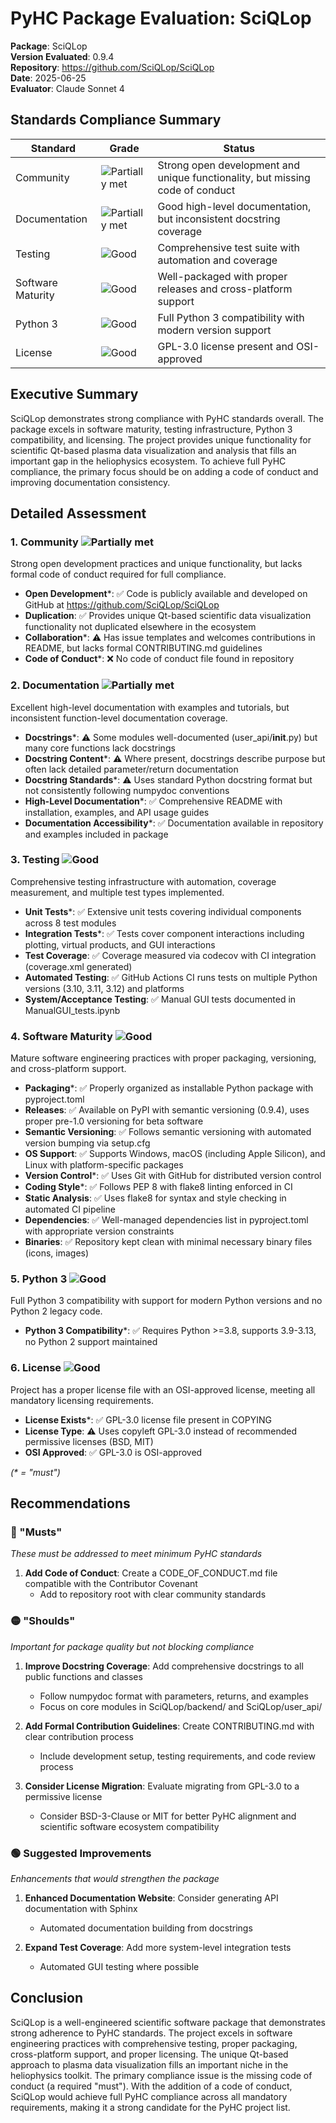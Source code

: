 # PyHC Package Evaluation: SciQLop

**Package**: SciQLop  
**Version Evaluated**: 0.9.4  
**Repository**: https://github.com/SciQLop/SciQLop  
**Date**: 2025-06-25  
**Evaluator**: Claude Sonnet 4  

## Standards Compliance Summary

| Standard | Grade | Status |
|----------|-------|--------|
| Community | ![Partially met](https://img.shields.io/badge/Partially%20met-orange.svg) | Strong open development and unique functionality, but missing code of conduct |
| Documentation | ![Partially met](https://img.shields.io/badge/Partially%20met-orange.svg) | Good high-level documentation, but inconsistent docstring coverage |
| Testing | ![Good](https://img.shields.io/badge/Good-brightgreen.svg) | Comprehensive test suite with automation and coverage |
| Software Maturity | ![Good](https://img.shields.io/badge/Good-brightgreen.svg) | Well-packaged with proper releases and cross-platform support |
| Python 3 | ![Good](https://img.shields.io/badge/Good-brightgreen.svg) | Full Python 3 compatibility with modern version support |
| License | ![Good](https://img.shields.io/badge/Good-brightgreen.svg) | GPL-3.0 license present and OSI-approved |

## Executive Summary

SciQLop demonstrates strong compliance with PyHC standards overall. The package excels in software maturity, testing infrastructure, Python 3 compatibility, and licensing. The project provides unique functionality for scientific Qt-based plasma data visualization and analysis that fills an important gap in the heliophysics ecosystem. To achieve full PyHC compliance, the primary focus should be on adding a code of conduct and improving documentation consistency.

## Detailed Assessment

### 1. Community ![Partially met](https://img.shields.io/badge/Partially%20met-orange.svg)

Strong open development practices and unique functionality, but lacks formal code of conduct required for full compliance.

- **Open Development**\*: ✅ Code is publicly available and developed on GitHub at https://github.com/SciQLop/SciQLop
- **Duplication**: ✅ Provides unique Qt-based scientific data visualization functionality not duplicated elsewhere in the ecosystem
- **Collaboration**\*: ⚠️ Has issue templates and welcomes contributions in README, but lacks formal CONTRIBUTING.md guidelines
- **Code of Conduct**\*: ❌ No code of conduct file found in repository

### 2. Documentation ![Partially met](https://img.shields.io/badge/Partially%20met-orange.svg)

Excellent high-level documentation with examples and tutorials, but inconsistent function-level documentation coverage.

- **Docstrings**\*: ⚠️ Some modules well-documented (user_api/__init__.py) but many core functions lack docstrings
- **Docstring Content**\*: ⚠️ Where present, docstrings describe purpose but often lack detailed parameter/return documentation
- **Docstring Standards**\*: ⚠️ Uses standard Python docstring format but not consistently following numpydoc conventions
- **High-Level Documentation**\*: ✅ Comprehensive README with installation, examples, and API usage guides
- **Documentation Accessibility**\*: ✅ Documentation available in repository and examples included in package

### 3. Testing ![Good](https://img.shields.io/badge/Good-brightgreen.svg)

Comprehensive testing infrastructure with automation, coverage measurement, and multiple test types implemented.

- **Unit Tests**\*: ✅ Extensive unit tests covering individual components across 8 test modules
- **Integration Tests**\*: ✅ Tests cover component interactions including plotting, virtual products, and GUI interactions
- **Test Coverage**: ✅ Coverage measured via codecov with CI integration (coverage.xml generated)
- **Automated Testing**: ✅ GitHub Actions CI runs tests on multiple Python versions (3.10, 3.11, 3.12) and platforms
- **System/Acceptance Testing**: ✅ Manual GUI tests documented in ManualGUI_tests.ipynb

### 4. Software Maturity ![Good](https://img.shields.io/badge/Good-brightgreen.svg)

Mature software engineering practices with proper packaging, versioning, and cross-platform support.

- **Packaging**\*: ✅ Properly organized as installable Python package with pyproject.toml
- **Releases**: ✅ Available on PyPI with semantic versioning (0.9.4), uses proper pre-1.0 versioning for beta software
- **Semantic Versioning**: ✅ Follows semantic versioning with automated version bumping via setup.cfg
- **OS Support**: ✅ Supports Windows, macOS (including Apple Silicon), and Linux with platform-specific packages
- **Version Control**\*: ✅ Uses Git with GitHub for distributed version control
- **Coding Style**\*: ✅ Follows PEP 8 with flake8 linting enforced in CI
- **Static Analysis**: ✅ Uses flake8 for syntax and style checking in automated CI pipeline
- **Dependencies**: ✅ Well-managed dependencies list in pyproject.toml with appropriate version constraints
- **Binaries**: ✅ Repository kept clean with minimal necessary binary files (icons, images)

### 5. Python 3 ![Good](https://img.shields.io/badge/Good-brightgreen.svg)

Full Python 3 compatibility with support for modern Python versions and no Python 2 legacy code.

- **Python 3 Compatibility**\*: ✅ Requires Python >=3.8, supports 3.9-3.13, no Python 2 support maintained

### 6. License ![Good](https://img.shields.io/badge/Good-brightgreen.svg)

Project has a proper license file with an OSI-approved license, meeting all mandatory licensing requirements.

- **License Exists**\*: ✅ GPL-3.0 license file present in COPYING
- **License Type**: ⚠️ Uses copyleft GPL-3.0 instead of recommended permissive licenses (BSD, MIT)
- **OSI Approved**: ✅ GPL-3.0 is OSI-approved

*(\* = "must")*

## Recommendations

### 🔴 "Musts"
*These must be addressed to meet minimum PyHC standards*

1. **Add Code of Conduct**: Create a CODE_OF_CONDUCT.md file compatible with the Contributor Covenant
   - Add to repository root with clear community standards

### 🟡 "Shoulds"
*Important for package quality but not blocking compliance*

1. **Improve Docstring Coverage**: Add comprehensive docstrings to all public functions and classes
   - Follow numpydoc format with parameters, returns, and examples
   - Focus on core modules in SciQLop/backend/ and SciQLop/user_api/

2. **Add Formal Contribution Guidelines**: Create CONTRIBUTING.md with clear contribution process
   - Include development setup, testing requirements, and code review process

3. **Consider License Migration**: Evaluate migrating from GPL-3.0 to a permissive license
   - Consider BSD-3-Clause or MIT for better PyHC alignment and scientific software ecosystem compatibility

### 🟢 Suggested Improvements
*Enhancements that would strengthen the package*

1. **Enhanced Documentation Website**: Consider generating API documentation with Sphinx
   - Automated documentation building from docstrings

2. **Expand Test Coverage**: Add more system-level integration tests
   - Automated GUI testing where possible

## Conclusion

SciQLop is a well-engineered scientific software package that demonstrates strong adherence to PyHC standards. The project excels in software engineering practices with comprehensive testing, proper packaging, cross-platform support, and proper licensing. The unique Qt-based approach to plasma data visualization fills an important niche in the heliophysics toolkit. The primary compliance issue is the missing code of conduct (a required "must"). With the addition of a code of conduct, SciQLop would achieve full PyHC compliance across all mandatory requirements, making it a strong candidate for the PyHC project list.